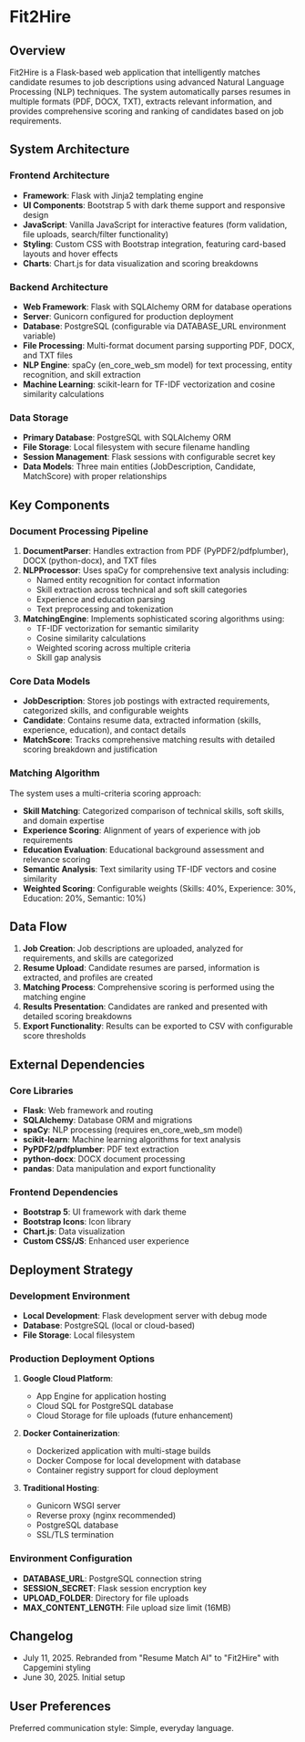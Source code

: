# Fit2Hire

## Overview

Fit2Hire is a Flask-based web application that intelligently matches candidate resumes to job descriptions using advanced Natural Language Processing (NLP) techniques. The system automatically parses resumes in multiple formats (PDF, DOCX, TXT), extracts relevant information, and provides comprehensive scoring and ranking of candidates based on job requirements.

## System Architecture

### Frontend Architecture
- **Framework**: Flask with Jinja2 templating engine
- **UI Components**: Bootstrap 5 with dark theme support and responsive design
- **JavaScript**: Vanilla JavaScript for interactive features (form validation, file uploads, search/filter functionality)
- **Styling**: Custom CSS with Bootstrap integration, featuring card-based layouts and hover effects
- **Charts**: Chart.js for data visualization and scoring breakdowns

### Backend Architecture
- **Web Framework**: Flask with SQLAlchemy ORM for database operations
- **Server**: Gunicorn configured for production deployment
- **Database**: PostgreSQL (configurable via DATABASE_URL environment variable)
- **File Processing**: Multi-format document parsing supporting PDF, DOCX, and TXT files
- **NLP Engine**: spaCy (en_core_web_sm model) for text processing, entity recognition, and skill extraction
- **Machine Learning**: scikit-learn for TF-IDF vectorization and cosine similarity calculations

### Data Storage
- **Primary Database**: PostgreSQL with SQLAlchemy ORM
- **File Storage**: Local filesystem with secure filename handling
- **Session Management**: Flask sessions with configurable secret key
- **Data Models**: Three main entities (JobDescription, Candidate, MatchScore) with proper relationships

## Key Components

### Document Processing Pipeline
1. **DocumentParser**: Handles extraction from PDF (PyPDF2/pdfplumber), DOCX (python-docx), and TXT files
2. **NLPProcessor**: Uses spaCy for comprehensive text analysis including:
   - Named entity recognition for contact information
   - Skill extraction across technical and soft skill categories
   - Experience and education parsing
   - Text preprocessing and tokenization
3. **MatchingEngine**: Implements sophisticated scoring algorithms using:
   - TF-IDF vectorization for semantic similarity
   - Cosine similarity calculations
   - Weighted scoring across multiple criteria
   - Skill gap analysis

### Core Data Models
- **JobDescription**: Stores job postings with extracted requirements, categorized skills, and configurable weights
- **Candidate**: Contains resume data, extracted information (skills, experience, education), and contact details
- **MatchScore**: Tracks comprehensive matching results with detailed scoring breakdown and justification

### Matching Algorithm
The system uses a multi-criteria scoring approach:
- **Skill Matching**: Categorized comparison of technical skills, soft skills, and domain expertise
- **Experience Scoring**: Alignment of years of experience with job requirements
- **Education Evaluation**: Educational background assessment and relevance scoring
- **Semantic Analysis**: Text similarity using TF-IDF vectors and cosine similarity
- **Weighted Scoring**: Configurable weights (Skills: 40%, Experience: 30%, Education: 20%, Semantic: 10%)

## Data Flow

1. **Job Creation**: Job descriptions are uploaded, analyzed for requirements, and skills are categorized
2. **Resume Upload**: Candidate resumes are parsed, information is extracted, and profiles are created
3. **Matching Process**: Comprehensive scoring is performed using the matching engine
4. **Results Presentation**: Candidates are ranked and presented with detailed scoring breakdowns
5. **Export Functionality**: Results can be exported to CSV with configurable score thresholds

## External Dependencies

### Core Libraries
- **Flask**: Web framework and routing
- **SQLAlchemy**: Database ORM and migrations
- **spaCy**: NLP processing (requires en_core_web_sm model)
- **scikit-learn**: Machine learning algorithms for text analysis
- **PyPDF2/pdfplumber**: PDF text extraction
- **python-docx**: DOCX document processing
- **pandas**: Data manipulation and export functionality

### Frontend Dependencies
- **Bootstrap 5**: UI framework with dark theme
- **Bootstrap Icons**: Icon library
- **Chart.js**: Data visualization
- **Custom CSS/JS**: Enhanced user experience

## Deployment Strategy

### Development Environment
- **Local Development**: Flask development server with debug mode
- **Database**: PostgreSQL (local or cloud-based)
- **File Storage**: Local filesystem

### Production Deployment Options
1. **Google Cloud Platform**: 
   - App Engine for application hosting
   - Cloud SQL for PostgreSQL database
   - Cloud Storage for file uploads (future enhancement)

2. **Docker Containerization**:
   - Dockerized application with multi-stage builds
   - Docker Compose for local development with database
   - Container registry support for cloud deployment

3. **Traditional Hosting**:
   - Gunicorn WSGI server
   - Reverse proxy (nginx recommended)
   - PostgreSQL database
   - SSL/TLS termination

### Environment Configuration
- **DATABASE_URL**: PostgreSQL connection string
- **SESSION_SECRET**: Flask session encryption key
- **UPLOAD_FOLDER**: Directory for file uploads
- **MAX_CONTENT_LENGTH**: File upload size limit (16MB)

## Changelog

- July 11, 2025. Rebranded from "Resume Match AI" to "Fit2Hire" with Capgemini styling
- June 30, 2025. Initial setup

## User Preferences

Preferred communication style: Simple, everyday language.